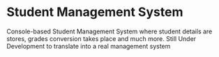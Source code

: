 # Student Management System

Console-based Student Management System where student details are stores, grades conversion takes place and much more. Still Under Development to translate into a real management system 

